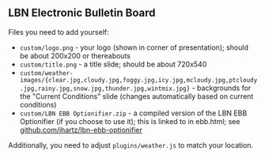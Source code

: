 LBN Electronic Bulletin Board
-----------------------------

Files you need to add yourself:

- `custom/logo.png` - your logo (shown in corner of presentation); should be about 200x200 or thereabouts
- `custom/title.png` - a title slide; should be about 720x540
- `custom/weather-images/{clear.jpg,cloudy.jpg,foggy.jpg,icy.jpg,mcloudy.jpg,ptcloudy.jpg,rainy.jpg,snow.jpg,thunder.jpg,wintmix.jpg}` - backgrounds for the "Current Conditions" slide (changes automatically based on current conditions)
- `custom/LBN EBB Optionifier.zip` - a compiled version of the LBN EBB Optionifier (if you choose to use it); this is linked to in ebb.html; see [github.com/jhartz/lbn-ebb-optionifier](https://github.com/jhartz/lbn-ebb-optionifier)

Additionally, you need to adjust `plugins/weather.js` to match your location.